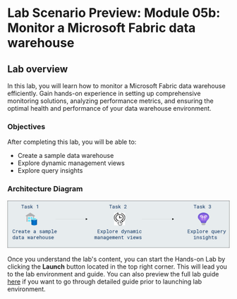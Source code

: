 # Lab Scenario Preview: Module 05b: Monitor a Microsoft Fabric data warehouse

## Lab overview

In this lab, you will learn how to monitor a Microsoft Fabric data warehouse efficiently. Gain hands-on experience in setting up comprehensive monitoring solutions, analyzing performance metrics, and ensuring the optimal health and performance of your data warehouse environment.

### Objectives
  
After completing this lab, you will be able to:

- Create a sample data warehouse
- Explore dynamic management views
- Explore query insights

### Architecture Diagram

![](Images/Arch-10.png)

Once you understand the lab's content, you can start the Hands-on Lab by clicking the **Launch** button located in the top right corner. This will lead you to the lab environment and guide. You can also preview the full lab guide [here](https://experience.cloudlabs.ai/#/labguidepreview/6cd7aee7-edbe-4de2-8c28-6d291770cd42) if you want to go through detailed guide prior to launching lab environment.